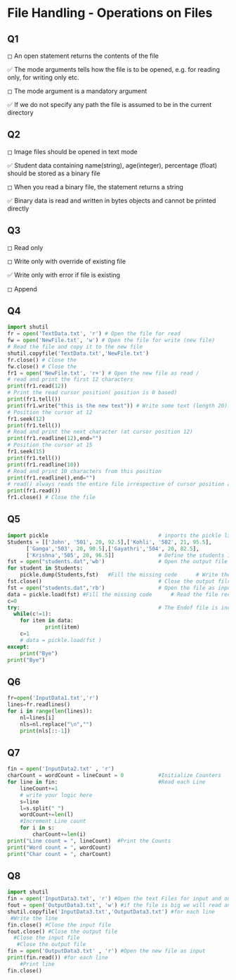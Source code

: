 
# File Handling - Operations on Files

## Q1

◻ An open statement returns the contents of the file

✅ The mode arguments tells how the file is to be opened, e.g. for
reading only, for writing only etc.

◻ The mode argument is a mandatory argument

✅ If we do not specify any path the file is assumed to be in the current
directory

## Q2

◻ Image files should be opened in text mode

✅ Student data containing name(string), age(integer), percentage (float)
should be stored as a binary file

◻ When you read a binary file, the statement returns a string

✅ Binary data is read and written in bytes objects and cannot be printed
directly

## Q3

◻ Read only

◻ Write only with override of existing file

✅ Write only with error if file is existing

◻ Append

## Q4

```python
import shutil
fr = open('TextData.txt', 'r') # Open the file for read
fw = open('NewFile.txt', 'w') # Open the file for write (new file)
# Read the file and copy it to the new file
shutil.copyfile('TextData.txt','NewFile.txt')
fr.close() # Close the
fw.close() # Close the
fr1 = open('NewFile.txt', 'r+') # Open the new file as read /
# read and print the first 12 characters
print(fr1.read(12))
# Print the read cursor position( position is 0 based)
print(fr1.tell())
print(fr1.write("this is the new text")) # Write some text (length 20). This is always
# Position the cursor at 12
fr1.seek(12)
print(fr1.tell())
# Read and print the next character (at cursor position 12)
print(fr1.readline(12),end="")
# Position the cursor at 15
fr1.seek(15)
print(fr1.tell())
print(fr1.readline(10))
# Read and print 10 characters from this position
print(fr1.readline(),end="")
# read() always reads the entire file irrespective of cursor position and changes the cursor position
print(fr1.read())
fr1.close() # Close the file
```

## Q5

```python
import pickle									# inports the pickle library
Students = [['John', '501', 20, 92.5],['Kohli', '502', 21, 95.5],
      ['Ganga','503', 20, 90.5],['Gayathri','504', 20, 82.5],
      ['Krishna','505', 20, 96.5]]				# Define the students in a list
fst = open("students.dat",'wb')					# Open the output file Notice the the b after w to indicate this is a binary file
for student in Students:
	pickle.dump(Students,fst)	#Fill the missing code		# Write the details of each student
fst.close()										# Close the output filr
fst = open("students.dat",'rb')					# Open the file as input binary
data = pickle.load(fst) #Fill the missing code		# Read the file record
c=0
try:											# The Endof file is indicated as EOFError exception, we need to catch this exception
  while(c!=1): 
  	for item in data:
  			print(item)
  	c=1
    # data = pickle.load(fst )
except:
	print("Bye")
print("Bye")
```

## Q6


```python
fr=open('InputData1.txt','r')
lines=fr.readlines()
for i in range(len(lines)):
	nl=lines[i]
	nls=nl.replace("\n","")
	print(nls[::-1])
```

## Q7

```python
fin = open('InputData2.txt' , 'r')
charCount = wordCount = lineCount = 0			#Initialize Counters
for line in fin:								#Read each Line
	lineCount+=1
	# write your logic here
	s=line
	l=s.split(" ")
	wordCount+=len(l)
	#Increment Line count
	for i in s:
		charCount+=len(i)
print("Line count = ", lineCount)  #Print the Counts
print("Word count = ", wordCount)
print("Char count = ", charCount)
```

## Q8

```python
import shutil
fin = open('InputData3.txt', 'r') #Open the text Files for input and output
fout = open('OutputData3.txt', 'w') #if the file is big we will read and write line by
shutil.copyfile('InputData3.txt','OutputData3.txt') #for each line
 #Write the line
fin.close() #Close the input file
fout.close() #Close the output file
  #Close the input file
   #Close the output file
fin = open('OutputData3.txt' , 'r') #Open the new file as input
print(fin.read()) #for each line
    #Print line
fin.close() 
```

